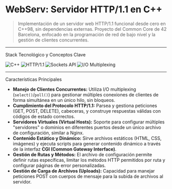 # WebServ: Servidor HTTP/1.1 en C++

> Implementación de un servidor web HTTP/1.1 funcional desde cero en C++98, sin dependencias externas. Proyecto del Common Core de 42 Barcelona, enfocado en la programación de red de bajo nivel y la gestión de clientes concurrentes.

---

Stack Tecnológico y Conceptos Clave

![C++](https://img.shields.io/badge/C%2B%2B-00599C?style=for-the-badge&logo=cplusplus&logoColor=white)
![HTTP/1.1](https://img.shields.io/badge/HTTP/1.1-Protocol-lightgrey?style=for-the-badge)
![Sockets API](https://img.shields.io/badge/Sockets%20API-Linux-yellow?style=for-the-badge)
![I/O Multiplexing](https://img.shields.io/badge/I/O%20Multiplexing-select()--poll()-orange?style=for-the-badge)

---

Características Principales

*   **Manejo de Clientes Concurrentes:** Utiliza I/O multiplexing (`select()`/`poll()`) para gestionar múltiples conexiones de clientes de forma simultánea en un único hilo, sin bloqueos.
*   **Cumplimiento del Protocolo HTTP/1.1:** Parsea y gestiona peticiones (GET, POST, DELETE), cabeceras, y construye respuestas válidas con códigos de estado correctos.
*   **Servidores Virtuales (Virtual Hosts):** Soporte para configurar múltiples "servidores" o dominios en diferentes puertos desde un único archivo de configuración, similar a Nginx.
*   **Contenido Estático y Dinámico:** Sirve archivos estáticos (HTML, CSS, imágenes) y ejecuta scripts para generar contenido dinámico a través de la interfaz **CGI (Common Gateway Interface)**.
*   **Gestión de Rutas y Métodos:** El archivo de configuración permite definir rutas específicas, limitar los métodos HTTP permitidos por ruta y configurar páginas de error personalizadas.
*   **Gestión de Carga de Archivos (Uploads):** Capacidad para manejar peticiones POST con cuerpos de mensaje para la subida de archivos al servidor.
